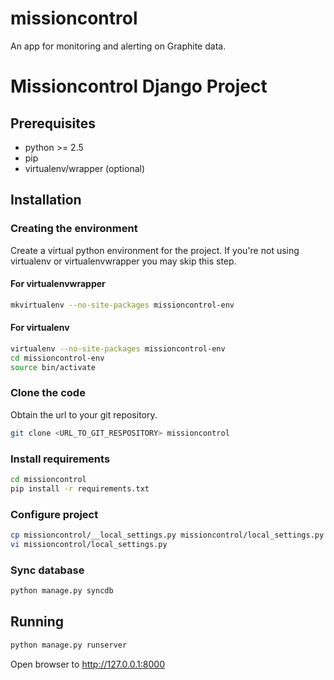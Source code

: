missioncontrol
==============

An app for monitoring and alerting on Graphite data.

# Missioncontrol Django Project #
## Prerequisites ##

- python >= 2.5
- pip
- virtualenv/wrapper (optional)

## Installation ##
### Creating the environment ###
Create a virtual python environment for the project.
If you're not using virtualenv or virtualenvwrapper you may skip this step.

#### For virtualenvwrapper ####
```bash
mkvirtualenv --no-site-packages missioncontrol-env
```

#### For virtualenv ####
```bash
virtualenv --no-site-packages missioncontrol-env
cd missioncontrol-env
source bin/activate
```

### Clone the code ###
Obtain the url to your git repository.

```bash
git clone <URL_TO_GIT_RESPOSITORY> missioncontrol
```

### Install requirements ###
```bash
cd missioncontrol
pip install -r requirements.txt
```

### Configure project ###
```bash
cp missioncontrol/__local_settings.py missioncontrol/local_settings.py
vi missioncontrol/local_settings.py
```

### Sync database ###
```bash
python manage.py syncdb
```

## Running ##
```bash
python manage.py runserver
```

Open browser to http://127.0.0.1:8000
